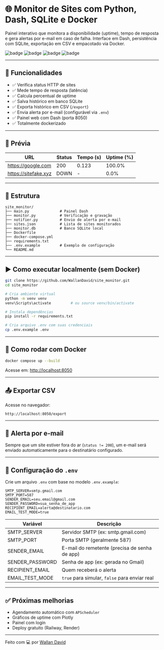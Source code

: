 # 🌐 Monitor de Sites com Python, Dash, SQLite e Docker

Painel interativo que monitora a disponibilidade (uptime), tempo de resposta e gera alertas por e-mail em caso de falha. Interface em Dash, persistência com SQLite, exportação em CSV e empacotado via Docker.

![badge](https://img.shields.io/badge/Status-Online-brightgreen)
![badge](https://img.shields.io/badge/Monitoramento-Dash-blue)
![badge](https://img.shields.io/badge/Banco-SQLite-yellow)
![badge](https://img.shields.io/badge/Docker-Suportado-informational)

---

## 🚀 Funcionalidades

- ✅ Verifica status HTTP de sites
- ✅ Mede tempo de resposta (latência)
- ✅ Calcula percentual de uptime
- ✅ Salva histórico em banco SQLite
- ✅ Exporta histórico em CSV (`/export`)
- ✅ Envia alerta por e-mail (configurável via `.env`)
- ✅ Painel web com Dash (porta 8050)
- ✅ Totalmente dockerizado

---

## 🧪 Prévia

| URL                  | Status | Tempo (s) | Uptime (%) |
|----------------------|--------|-----------|------------|
| <https://google.com>   | 200    | 0.123     | 100.0%     |
| <https://sitefake.xyz> | DOWN   | -         | 0.0%       |

---

## 📁 Estrutura

```
site_monitor/
├── main.py              # Painel Dash
├── monitor.py           # Verificação e gravação
├── notifier.py          # Envio de alerta por e-mail
├── sites.json           # Lista de sites monitorados
├── monitor.db           # Banco SQLite local
├── Dockerfile
├── docker-compose.yml
├── requirements.txt
├── .env.example         # Exemplo de configuração
└── README.md
```

---

## ▶️ Como executar localmente (sem Docker)

```bash
git clone https://github.com/WallanDavid/site_monitor.git
cd site_monitor

# Cria ambiente virtual
python -m venv venv
venv\Scripts\activate         # ou source venv/bin/activate

# Instala dependências
pip install -r requirements.txt

# Cria arquivo .env com suas credenciais
cp .env.example .env
```

---

## 🐳 Como rodar com Docker

```bash
docker compose up --build
```

Acesse em: [http://localhost:8050](http://localhost:8050)

---

## 📤 Exportar CSV

Acesse no navegador:

```
http://localhost:8050/export
```

---

## 💌 Alerta por e-mail

Sempre que um site estiver fora do ar (`status != 200`), um e-mail será enviado automaticamente para o destinatário configurado.

---

## 🔐 Configuração do `.env`

Crie um arquivo `.env` com base no modelo `.env.example`:

```
SMTP_SERVER=smtp.gmail.com
SMTP_PORT=587
SENDER_EMAIL=seu.email@gmail.com
SENDER_PASSWORD=sua_senha_de_app
RECIPIENT_EMAIL=alerta@destinatario.com
EMAIL_TEST_MODE=true
```

| Variável         | Descrição                                       |
|------------------|-------------------------------------------------|
| SMTP_SERVER      | Servidor SMTP (ex: smtp.gmail.com)              |
| SMTP_PORT        | Porta SMTP (geralmente 587)                     |
| SENDER_EMAIL     | E-mail do remetente (precisa de senha de app)   |
| SENDER_PASSWORD  | Senha de app (ex: gerada no Gmail)              |
| RECIPIENT_EMAIL  | Quem receberá o alerta                          |
| EMAIL_TEST_MODE  | `true` para simular, `false` para enviar real   |

---

## ✅ Próximas melhorias

- Agendamento automático com `APScheduler`
- Gráficos de uptime com Plotly
- Painel com login
- Deploy gratuito (Railway, Render)

---

Feito com 💻 por [Wallan David](https://github.com/WallanDavid)
